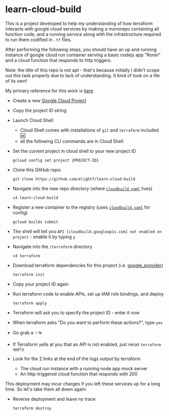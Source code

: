 # learn-cloud-build

This is a project developed to help my understanding of how terraform interacts with google cloud services by making a monorepo containing all function code, and a running service along with the infrastructure required to run them codified in `.tf` files.

After performing the following steps, you should have an up and running instance of google cloud run container serving a basic nodejs app "Ronin" and a cloud function that responds to http triggers.

Note: the title of this repo is not apt - that's because initially I didn't scope out this task properly due to lack of understanding. It kind of took on a life of its own!

My primary reference for this work is [here](https://github.com/GoogleCloudPlatform/serverless-expeditions/tree/main/terraform-serverless)

* Create a new [Google Cloud Project](https://console.cloud.google.com/projectcreate)


* Copy the project ID string


* Launch Cloud Shell
  * Cloud Shell comes with installations of `git` and `terraform` included :ok:
  * all the following CLI commands are in Cloud Shell
  

* Set the current project in cloud shell to your new project ID
    ```
    gcloud config set project {PROJECT-ID}
    ```
  
* Clone this GitHub repo:
    ```
    git clone https://github.com/elightf/learn-cloud-build
    ```
  
* Navigate into the new repo directory (where [`cloudbuild.yaml`](https://github.com/elightf/learn-cloud-build/blob/main/cloudbuild.yaml) lives)

    ```
    cd learn-cloud-build
    ```
  
* Register a new container to the registry (uses [`cloudbuild.yaml`](https://github.com/elightf/learn-cloud-build/blob/main/cloudbuild.yaml) for config)
    ```
    gcloud builds submit
    ```

* The shell will tell you `API [cloudbuild.googleapis.com] not enabled on project` - enable it by typing `y`


* Navigate into the `/terraform` directory
    ```
    cd terraform
    ```
  

* Download terraform dependencies for this project (i.e. [google_provider](https://registry.terraform.io/providers/hashicorp/google/latest/docs))
    ```
    terraform init
    ```

* Copy your project ID again


* Run terraform code to enable APIs, set up IAM role bindings, and deploy
    ```
    terraform apply
    ```


* Terraform will ask you to specify the project ID - enter it now


* When terraform asks "Do you want to perform these actions?", type `yes`


* Go grab a :sparkles::coffee:


* If Terraform yells at you that an API is not enabled, just rerun `terraform apply`


* Look for the 2 links at the end of the logs output by terraform 
  * The cloud run instance with a running node app mock server 
  * An http-triggered cloud function that responds with 200



This deployment may incur charges if you left these services up for a long time. So let's take them all down again:

* Reverse deployment and leave no trace

    ```
    terraform destroy
    ```
